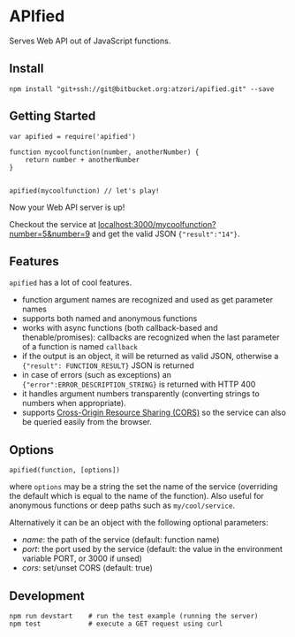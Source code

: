 # APIfied
Serves Web API out of JavaScript functions.

## Install

	npm install "git+ssh://git@bitbucket.org:atzori/apified.git" --save

## Getting Started

```
var apified = require('apified')

function mycoolfunction(number, anotherNumber) {
	return number + anotherNumber
}


apified(mycoolfunction) // let's play!

```

Now your Web API server is up! 

Checkout the service at [localhost:3000/mycoolfunction?number=5&number=9](http://localhost:3000/mycoolfunction?number=5&number=9) 
and get the valid JSON `{"result":"14"}`.


## Features
`apified` has a lot of cool features.

  - function argument names are recognized and used as get parameter names
  - supports both named and anonymous functions
  - works with async functions (both callback-based and thenable/promises): 
  callbacks are recognized when the last parameter of a function is named `callback`
  - if the output is an object, it will be returned as valid JSON, otherwise a `{"result": FUNCTION_RESULT}` JSON is returned
  - in case of errors (such as exceptions) an `{"error":ERROR_DESCRIPTION_STRING}` is returned with HTTP 400
  - it handles argument numbers transparently (converting strings to numbers when appropriate).
  - supports [Cross-Origin Resource Sharing (CORS)](http://www.w3.org/TR/cors/) so the service can also be queried easily from the browser.


## Options

	apified(function, [options])
	
where `options` may be a string the set the name of the service 
(overriding the default which is equal to the name of the function). 
Also useful for anonymous functions or deep paths such as `my/cool/service`.

Alternatively it can be an object with the following optional parameters:

  - *name*: the path of the service (default: function name)
  - *port*: the port used by the service (default: the value in the environment variable PORT, or 3000 if unsed)
  - *cors*: set/unset CORS (default: true)
  
## Development

	npm run devstart 	# run the test example (running the server)
	npm test 			# execute a GET request using curl

